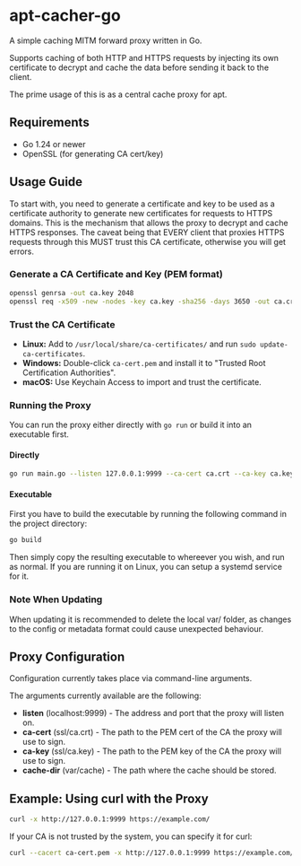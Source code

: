 # apt-cacher-go

A simple caching MITM forward proxy written in Go.

Supports caching of both HTTP and HTTPS requests by injecting its own certificate to decrypt and cache the data before sending it back to the client.

The prime usage of this is as a central cache proxy for apt.

## Requirements

- Go 1.24 or newer
- OpenSSL (for generating CA cert/key)

## Usage Guide

To start with, you need to generate a certificate and key to be used as a certificate authority to generate new certificates for requests to HTTPS domains. This is the mechanism that allows the proxy to decrypt and cache HTTPS responses.
The caveat being that EVERY client that proxies HTTPS requests through this MUST trust this CA certificate, otherwise you will get errors.

### Generate a CA Certificate and Key (PEM format)

```sh
openssl genrsa -out ca.key 2048
openssl req -x509 -new -nodes -key ca.key -sha256 -days 3650 -out ca.crt -subj "//CN=apt-cacher-go"
```

### Trust the CA Certificate

- **Linux:** Add to `/usr/local/share/ca-certificates/` and run `sudo update-ca-certificates`.
- **Windows:** Double-click `ca-cert.pem` and install it to "Trusted Root Certification Authorities".
- **macOS:** Use Keychain Access to import and trust the certificate.

### Running the Proxy

You can run the proxy either directly with `go run` or build it into an executable first.

#### Directly

```sh
go run main.go --listen 127.0.0.1:9999 --ca-cert ca.crt --ca-key ca.key
```

#### Executable

First you have to build the executable by running the following command in the project directory:

```sh
go build
```

Then simply copy the resulting executable to whereever you wish, and run as normal. If you are running it on Linux, you can setup a systemd service for it.

### Note When Updating

When updating it is recommended to delete the local var/ folder, as changes to the config or metadata format could cause unexpected behaviour.

## Proxy Configuration

Configuration currently takes place via command-line arguments.

The arguments currently available are the following:

- **listen** (localhost:9999) - The address and port that the proxy will listen on.
- **ca-cert** (ssl/ca.crt) - The path to the PEM cert of the CA the proxy will use to sign.
- **ca-key** (ssl/ca.key) - The path to the PEM key of the CA the proxy will use to sign.
- **cache-dir** (var/cache) - The path where the cache should be stored.

## Example: Using curl with the Proxy

```sh
curl -x http://127.0.0.1:9999 https://example.com/
```

If your CA is not trusted by the system, you can specify it for curl:

```sh
curl --cacert ca-cert.pem -x http://127.0.0.1:9999 https://example.com/
```
